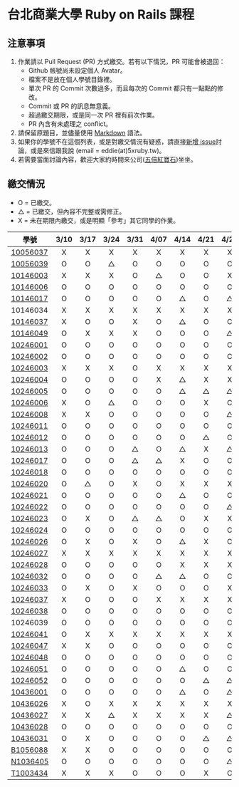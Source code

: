 # 台北商業大學 Ruby on Rails 課程

## 注意事項

1. 作業請以 Pull Request (PR) 方式繳交。若有以下情況，PR 可能會被退回：
   * Github 帳號尚未設定個人 Avatar。
   * 檔案不是放在個人學號目錄裡。
   * 單次 PR 的 Commit 次數過多，而且每次的 Commit 都只有一點點的修改。
   * Commit 或 PR 的訊息無意義。
   * 超過繳交期限，或是同一次 PR 裡有前次作業。
   * PR 內含有未處理之 conflict。
2. 請保留原題目，並儘量使用 [Markdown](http://daringfireball.net/projects/markdown/) 語法。
3. 如果你的學號不在這個列表，或是對繳交情況有疑惑，請直接[新增 issue](https://github.com/kaochenlong/ntub_homework/issues/new)討論，或是來信跟我說 (email = eddie(at)5xruby.tw)。
4. 若需要當面討論內容，歡迎大家約時間來公司([五倍紅寶石](https://5xruby.tw/))坐坐。

## 繳交情況

* O = 已繳交。
* △ = 已繳交，但內容不完整或需修正。
* X = 未在期限內繳交，或是明顯「參考」其它同學的作業。

| 學號      |  3/10  |  3/17  |  3/24  |  3/31  |  4/07  |  4/14  |  4/21  |  4/28  |  5/12  |  5/19  |  5/26  |  6/2  |
| --------- |:------:|:------:|:------:|:------:|:------:|:------:|:------:|:------:|:------:|:------:|:------:|:------:|
| [10056037](https://github.com/Kelvin513)  | X | X | X | X | X | X | X | X | | | | |
| [10056039](https://github.com/michael85731)  | O | O | △ | O | O | O | O | O | O | | | |
| [10146003](https://github.com/r3850355)  | X | X | X | O | △ | O | O | X | △ | | | |
| [10146006](https://github.com/benjak135765)  | O | O | O | O | O | O | O | O | △ | | | |
| [10146017](https://github.com/zerox12311)  | O | O | O | O | O | △ | O | △ | O | | | |
| 10146034  | X | X | X | X | X | X | X | X | | | | |
| [10146037](https://github.com/a31011andy)  | X | O | O | X | O | △  | O | O | | | | |
| [10146049](https://github.com/BrookJ)  | O | X | X | X | O | O | O | △ | | | | |
| [10246001](https://github.com/Lai10)  | O | O | O | O | O | O | O | O | O | | | |
| [10246002](https://github.com/fanyaping)  | O | O | O | O | O | O | O | O | O | | | |
| [10246003](https://github.com/r3850355)  | X | X | X | O | X | X | X | X | | | | |
| [10246004](https://github.com/Casky1108)  | O | O | O | O | X | △ | X | X | | | | |
| [10246005](https://github.com/OtakuXavier)  | O | O | O | O | O | △ | △ | △ | O | | | |
| [10246006](https://github.com/taiwanboy)  | X | O | △ | O | O | O | X | O | | | | |
| [10246008](https://github.com/a36love3)  | X | X | O | O | O | O | O | △ | | | | |
| [10246011](https://github.com/lin19960729)  | O | O | O | O | O | O | O | O | | | | |
| [10246012](https://github.com/stefsun1126)  | O | O | O | O | O | O | △ | O | O | | | |
| [10246013](https://github.com/10246013)  | O | O | O | △ | O | △ | X | △ | | | | |
| [10246017](https://github.com/a9261020)  | O | O | O | △ | △ | X | O | O | | | | |
| [10246018](https://github.com/shuzhenWu)  | O | O | O | O | O | O | O | O | O | | | |
| [10246020](https://github.com/z789000d)  | O | △ | O | X | O | X | X | X | | | | |
| [10246021](https://github.com/yulilin)  | O | O | O | O | O | △ | O | O | O | | | |
| [10246022](https://github.com/w6812763cm)  | O | O | O | O | O | O | O | △ | O | | | |
| [10246023](https://github.com/tsy9005)  | O | X | O | △ | △ | O | X | X | | | | |
| [10246024](https://github.com/k19953014)  | O | O | O | O | O | O | O | O | O | | | |
| [10246026](https://github.com/tim64195419)  | O | X | O | X | O | △ | X | O | | | | |
| [10246027](https://github.com/s033742458)  | X | X | X | X | X | X | X | X | | | | |
| [10246028](https://github.com/ntub10246028)  | O | O | O | O | O | X | X | X | | | | |
| [10246032](https://github.com/lambdaTW)  | O | O | O | O | △  | △  | O | O | O | | | |
| [10246033](https://github.com/louis0630)  | O | X | O | X | O | O | O | X | | | | |
| [10246037](https://github.com/withney93) | X | O | O | O | X | X | X | X | O | | | |
| [10246038](https://github.com/zhongyixuan)  | O | O | O | O | O | O | O | O | O | | | |
| 10246039  | O | O | O | O | O | O | O | O | O | | | |
| [10246041](https://github.com/x252566)  | O | X | X | X | X | X | X | X | | | | |
| [10246047](https://github.com/afresh30508)  | X | X | O | O | O | O | O | O | | | | |
| [10246048](https://github.com/tyu012206)  | O | O | O | O | O | O | O | O | O | | | |
| [10246051](https://github.com/jiaxinxin)  | O | O | O | O | O | △ | O | O | O | | | |
| [10246052](https://github.com/zz5826578)  | O | O | O | O | O | O | △ | △ | O | | | |
| [10436001](https://github.com/p129894881)  | O | O | O | O | O | △ | O | △ | O | | | |
| [10436026](https://github.com/artery11348)  | X | O | X | X | X | X | X | X | | | | |
| [10436027](https://github.com/s033742458)  | X | X | △ | X | X | X | X | △ | | | | |
| [10436028](https://github.com/Hsiao-Chin-Liang)  | O | O | O | O | O | O | O | O | O | | | |
| [10436031](https://github.com/Lin-Zuyang)  | O | X | O | O | O | O | △ | △ | O | | | |
| [B1056088](https://github.com/jc-hsu)  | X | X | O | O | O | O | O | O | O | | | |
| [N1036405](https://github.com/silvia0223y)  | O | O | O | O | O | O | O | △ | | | | |
| [T1003434](https://github.com/telsaiori)  | X | X | X | O | O | O | X | O | | | | |
